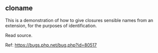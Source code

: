 cloname
-------

This is a demonstration of how to give closures sensible names from an extension, for the purposes of identification.

Read source.

Ref: https://bugs.php.net/bug.php?id=80517
